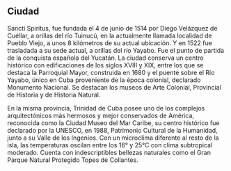 ## Ciudad

Sancti Spiritus, fue fundada el 4 de junio de 1514 por Diego Velázquez de Cuéllar, a orillas del río Tuinucú, en la actualmente llamada localidad de Pueblo Viejo, a unos 8 kilómetros de su actual ubicación. Y en 1522 fue trasladada a su sede actual, a orillas del río Yayabo. Fue el punto de partida de la conquista española del Yucatán. La ciudad conserva un centro histórico con edificaciones de los siglos XVIII y XIX, entre los que se destaca la Parroquial Mayor, construida en 1680 y el puente sobre el Río Yayabo, único en Cuba proveniente de la época colonial, declarado Monumento Nacional. Se destacan los museos de Arte Colonial, Provincial de Historia y de Historia Natural.

En la misma provincia, Trinidad de Cuba  posee  uno de los complejos arquitectónicos más hermosos y mejor conservados de América, reconocida como la Ciudad Museo del Mar Caribe,  su centro histórico fue declarado por la UNESCO, en 1988, Patrimonio Cultural de la Humanidad, junto a su Valle de los  Ingenios. Con un microclima diferente al resto de la isla, las  temperaturas  oscilan entre los 16° y 25°C con clima subtropical moderado. Cuenta con indescriptibles bellezas naturales como el Gran Parque Natural Protegido Topes de Collantes.